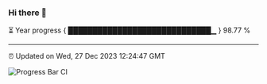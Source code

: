 ### Hi there 👋

⏳ Year progress { █████████████████████████████▁ } 98.77 %

---

⏰ Updated on Wed, 27 Dec 2023 12:24:47 GMT

![Progress Bar CI](https://github.com/liununu/liununu/workflows/Progress%20Bar%20CI/badge.svg)
